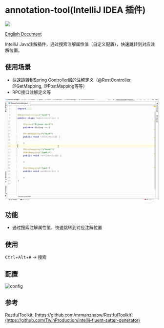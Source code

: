 # annotation-tool(IntelliJ IDEA 插件)

[![](https://img.shields.io/github/v/release/Mengzuozhu/annotation-tool)](https://github.com/Mengzuozhu/annotation-tool/releases)

<a href="README.md">English Document</a>  

IntelliJ Java注解插件，通过搜索注解属性值（自定义配置），快速跳转到对应注解位置。

## 使用场景
- 快速跳转到Spring Controller层的注解定义（@RestController, @GetMapping, @PostMapping等等）
- RPC接口注解定义等

![useDemo](https://github.com/Mengzuozhu/annotation-tool/blob/master/demo/useDemo.gif)

## 功能

- 通过搜索注解属性值，快速跳转到对应注解位置

## 使用

<kbd>Ctrl</kbd>+<kbd>Alt</kbd>+<kbd>A</kbd> -> 搜索

## 配置

![config](https://github.com/Mengzuozhu/annotation-tool/blob/master/demo/config.jpg)

## 参考

RestfulToolkit: [https://github.com/mrmanzhaow/RestfulToolkit](https://github.com/TwinProduction/intellij-fluent-setter-generator)
